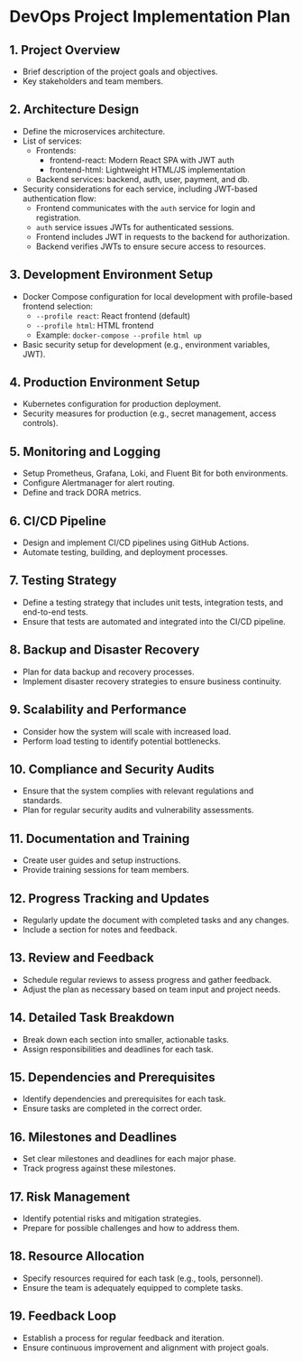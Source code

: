# DevOps Project Implementation Plan

## 1. Project Overview
- Brief description of the project goals and objectives.
- Key stakeholders and team members.

## 2. Architecture Design
- Define the microservices architecture.
- List of services:
  - Frontends:
    - frontend-react: Modern React SPA with JWT auth
    - frontend-html: Lightweight HTML/JS implementation
  - Backend services: backend, auth, user, payment, and db.
- Security considerations for each service, including JWT-based authentication flow:
  - Frontend communicates with the `auth` service for login and registration.
  - `auth` service issues JWTs for authenticated sessions.
  - Frontend includes JWT in requests to the backend for authorization.
  - Backend verifies JWTs to ensure secure access to resources.

## 3. Development Environment Setup
- Docker Compose configuration for local development with profile-based frontend selection:
  - `--profile react`: React frontend (default)
  - `--profile html`: HTML frontend
  - Example: `docker-compose --profile html up`
- Basic security setup for development (e.g., environment variables, JWT).

## 4. Production Environment Setup
- Kubernetes configuration for production deployment.
- Security measures for production (e.g., secret management, access controls).

## 5. Monitoring and Logging
- Setup Prometheus, Grafana, Loki, and Fluent Bit for both environments.
- Configure Alertmanager for alert routing.
- Define and track DORA metrics.

## 6. CI/CD Pipeline
- Design and implement CI/CD pipelines using GitHub Actions.
- Automate testing, building, and deployment processes.

## 7. Testing Strategy
- Define a testing strategy that includes unit tests, integration tests, and end-to-end tests.
- Ensure that tests are automated and integrated into the CI/CD pipeline.

## 8. Backup and Disaster Recovery
- Plan for data backup and recovery processes.
- Implement disaster recovery strategies to ensure business continuity.

## 9. Scalability and Performance
- Consider how the system will scale with increased load.
- Perform load testing to identify potential bottlenecks.

## 10. Compliance and Security Audits
- Ensure that the system complies with relevant regulations and standards.
- Plan for regular security audits and vulnerability assessments.

## 11. Documentation and Training
- Create user guides and setup instructions.
- Provide training sessions for team members.

## 12. Progress Tracking and Updates
- Regularly update the document with completed tasks and any changes.
- Include a section for notes and feedback.

## 13. Review and Feedback
- Schedule regular reviews to assess progress and gather feedback.
- Adjust the plan as necessary based on team input and project needs.

## 14. Detailed Task Breakdown
- Break down each section into smaller, actionable tasks.
- Assign responsibilities and deadlines for each task.

## 15. Dependencies and Prerequisites
- Identify dependencies and prerequisites for each task.
- Ensure tasks are completed in the correct order.

## 16. Milestones and Deadlines
- Set clear milestones and deadlines for each major phase.
- Track progress against these milestones.

## 17. Risk Management
- Identify potential risks and mitigation strategies.
- Prepare for possible challenges and how to address them.

## 18. Resource Allocation
- Specify resources required for each task (e.g., tools, personnel).
- Ensure the team is adequately equipped to complete tasks.

## 19. Feedback Loop
- Establish a process for regular feedback and iteration.
- Ensure continuous improvement and alignment with project goals.
